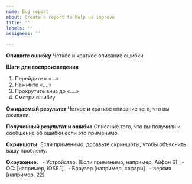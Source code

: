 ```yaml
---
name: Bug report
about: Create a report to help us improve
title: ''
labels: ''
assignees: ''

---
```


**Опишите ошибку**
Четкое и краткое описание ошибки.

**Шаги для воспроизведения**
1. Перейдите к «...»
2. Нажмите «....»
3. Прокрутите вниз до «....»
4. Смотри ошибку

**Ожидаемый результат**
Четкое и краткое описание того, что вы ожидали.

**Полученный результат и ошибка**
Описание того, что вы получили и сообщение об ошибки если это применимо.

**Скриншоты:**
Если применимо, добавьте скриншоты, чтобы объяснить вашу проблему.

**Окружение:**
  - Устройство: [Если применимо, например, Айфон 6]
  - ОС: [например, iOS8.1]
  - Браузер [например, сафари]
  - версия [например, 22]

